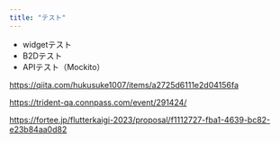 ```yaml
---
title: "テスト"
---
```


- widgetテスト
- B2Dテスト
- APIテスト（Mockito）


https://qiita.com/hukusuke1007/items/a2725d6111e2d04156fa

https://trident-qa.connpass.com/event/291424/

https://fortee.jp/flutterkaigi-2023/proposal/f1112727-fba1-4639-bc82-e23b84aa0d82